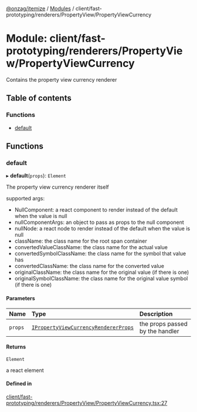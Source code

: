 [@onzag/itemize](../README.md) / [Modules](../modules.md) / client/fast-prototyping/renderers/PropertyView/PropertyViewCurrency

# Module: client/fast-prototyping/renderers/PropertyView/PropertyViewCurrency

Contains the property view currency renderer

## Table of contents

### Functions

- [default](client_fast_prototyping_renderers_PropertyView_PropertyViewCurrency.md#default)

## Functions

### default

▸ **default**(`props`): `Element`

The property view currency renderer itself

supported args:
- NullComponent: a react component to render instead of the default when the value is null
- nullComponentArgs: an object to pass as props to the null component
- nullNode: a react node to render instead of the default when the value is null
- className: the class name for the root span container
- convertedValueClassName: the class name for the actual value
- convertedSymbolClassName: the class name for the symbol that value has
- convertedClassName: the class name for the converted value
- originalClassName: the class name for the original value (if there is one)
- originalSymbolClassName: the class name for the original value symbol (if there is one)

#### Parameters

| Name | Type | Description |
| :------ | :------ | :------ |
| `props` | [`IPropertyViewCurrencyRendererProps`](../interfaces/client_internal_components_PropertyView_PropertyViewCurrency.IPropertyViewCurrencyRendererProps.md) | the props passed by the handler |

#### Returns

`Element`

a react element

#### Defined in

[client/fast-prototyping/renderers/PropertyView/PropertyViewCurrency.tsx:27](https://github.com/onzag/itemize/blob/f2f29986/client/fast-prototyping/renderers/PropertyView/PropertyViewCurrency.tsx#L27)

